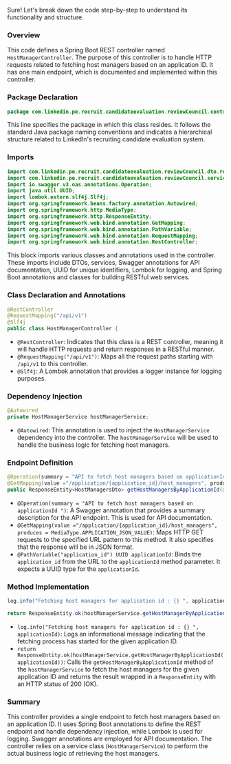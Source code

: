 Sure! Let's break down the code step-by-step to understand its functionality and structure.

### Overview

This code defines a Spring Boot REST controller named `HostManagerController`. The purpose of this controller is to handle HTTP requests related to fetching host managers based on an application ID. It has one main endpoint, which is documented and implemented within this controller.

### Package Declaration

```java
package com.linkedin.pe.recruit.candidateevaluation.reviewCouncil.controller.api.v1;
```

This line specifies the package in which this class resides. It follows the standard Java package naming conventions and indicates a hierarchical structure related to LinkedIn's recruiting candidate evaluation system.

### Imports

```java
import com.linkedin.pe.recruit.candidateevaluation.reviewCouncil.dto.response.HostManagersDto;
import com.linkedin.pe.recruit.candidateevaluation.reviewCouncil.service.HostManagerService;
import io.swagger.v3.oas.annotations.Operation;
import java.util.UUID;
import lombok.extern.slf4j.Slf4j;
import org.springframework.beans.factory.annotation.Autowired;
import org.springframework.http.MediaType;
import org.springframework.http.ResponseEntity;
import org.springframework.web.bind.annotation.GetMapping;
import org.springframework.web.bind.annotation.PathVariable;
import org.springframework.web.bind.annotation.RequestMapping;
import org.springframework.web.bind.annotation.RestController;
```

This block imports various classes and annotations used in the controller. These imports include DTOs, services, Swagger annotations for API documentation, UUID for unique identifiers, Lombok for logging, and Spring Boot annotations and classes for building RESTful web services.

### Class Declaration and Annotations

```java
@RestController
@RequestMapping("/api/v1")
@Slf4j
public class HostManagerController {
```

- `@RestController`: Indicates that this class is a REST controller, meaning it will handle HTTP requests and return responses in a RESTful manner.
- `@RequestMapping("/api/v1")`: Maps all the request paths starting with `/api/v1` to this controller.
- `@Slf4j`: A Lombok annotation that provides a logger instance for logging purposes.

### Dependency Injection

```java
@Autowired
private HostManagerService hostManagerService;
```

- `@Autowired`: This annotation is used to inject the `HostManagerService` dependency into the controller. The `hostManagerService` will be used to handle the business logic for fetching host managers.

### Endpoint Definition

```java
@Operation(summary = "API to fetch host managers based on applicationId ")
@GetMapping(value ="/application/{application_id}/host_managers", produces = MediaType.APPLICATION_JSON_VALUE)
public ResponseEntity<HostManagersDto> getHostManagersByApplicationId(@PathVariable("application_id") UUID applicationId){
```

- `@Operation(summary = "API to fetch host managers based on applicationId ")`: A Swagger annotation that provides a summary description for the API endpoint. This is used for API documentation.
- `@GetMapping(value ="/application/{application_id}/host_managers", produces = MediaType.APPLICATION_JSON_VALUE)`: Maps HTTP GET requests to the specified URL pattern to this method. It also specifies that the response will be in JSON format.
- `@PathVariable("application_id") UUID applicationId`: Binds the `application_id` from the URL to the `applicationId` method parameter. It expects a UUID type for the `applicationId`.

### Method Implementation

```java
log.info("Fetching host managers for application id : {} ", applicationId);

return ResponseEntity.ok(hostManagerService.getHostManagerByApplicationId(applicationId));
```

- `log.info("Fetching host managers for application id : {} ", applicationId)`: Logs an informational message indicating that the fetching process has started for the given application ID.
- `return ResponseEntity.ok(hostManagerService.getHostManagerByApplicationId(applicationId))`: Calls the `getHostManagerByApplicationId` method of the `hostManagerService` to fetch the host managers for the given application ID and returns the result wrapped in a `ResponseEntity` with an HTTP status of 200 (OK).

### Summary

This controller provides a single endpoint to fetch host managers based on an application ID. It uses Spring Boot annotations to define the REST endpoint and handle dependency injection, while Lombok is used for logging. Swagger annotations are employed for API documentation. The controller relies on a service class (`HostManagerService`) to perform the actual business logic of retrieving the host managers.